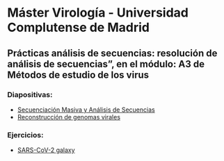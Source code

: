 # Máster Virología - Universidad Complutense de Madrid
## Prácticas análisis de secuencias: resolución de análisis de secuencias”, en el módulo: A3 de Métodos de estudio de los virus
### Diapositivas:
- [Secuenciación Masiva y Análisis de Secuencias](slides/master_virologia-UCM_2020_SecMasiva_ICuesta.pdf)
- [Reconstrucción de genomas virales](slides/bioinfo_analysis_sars-cov-2.pdf)
### Ejercicios:
- [SARS-CoV-2 galaxy](../resources/galaxy/exercises/SARS-CoV-2_trainig.md)
